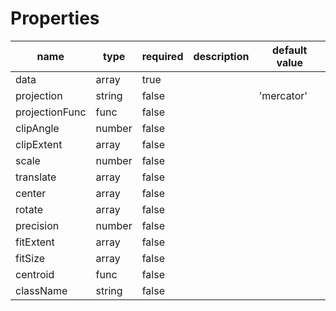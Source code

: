 # Properties

| name           | type   | required | description | default value |
| -------------- | ------ | -------- | ----------- | ------------- |
| data           | array  | true     |             |               |
| projection     | string | false    |             | &#39;mercator&#39;    |
| projectionFunc | func   | false    |             |               |
| clipAngle      | number | false    |             |               |
| clipExtent     | array  | false    |             |               |
| scale          | number | false    |             |               |
| translate      | array  | false    |             |               |
| center         | array  | false    |             |               |
| rotate         | array  | false    |             |               |
| precision      | number | false    |             |               |
| fitExtent      | array  | false    |             |               |
| fitSize        | array  | false    |             |               |
| centroid       | func   | false    |             |               |
| className      | string | false    |             |               |
